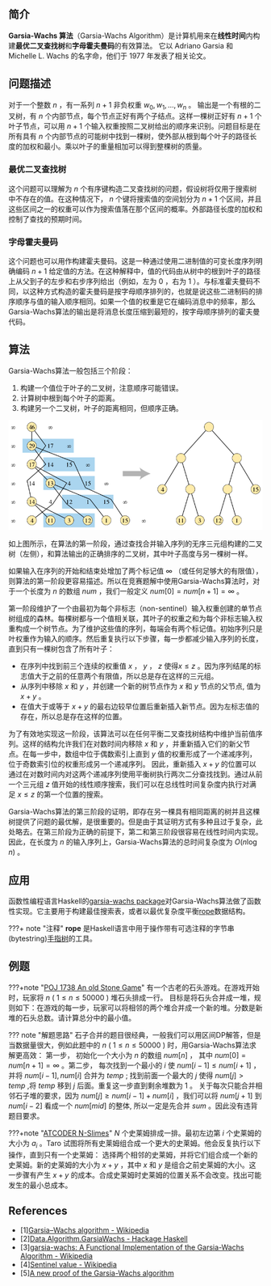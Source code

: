 ## 简介

**Garsia-Wachs 算法**（Garsia-Wachs Algorithm）是计算机用来在**线性时间**内构建**最优二叉查找树**和**字母霍夫曼码**的有效算法。 它以 Adriano Garsia 和 Michelle L. Wachs 的名字命，他们于 1977 年发表了相关论文。

## 问题描述

对于一个整数 $n$ ，有一系列 $n+1$ 非负权重 $w_{0},w_{1},\dots ,w_{n}$ 。 输出是一个有根的二叉树，有 $n$ 个内部节点，每个节点正好有两个子结点。这样一棵树正好有 $n+1$ 个叶子节点，可以用 $n+1$ 个输入权重按照二叉树给出的顺序来识别。问题目标是在所有具有 $n$ 个内部节点的可能树中找到一棵树，使外部从根到每个叶子的路径长度的加权和最小。乘以叶子的重量相加可以得到整棵树的质量。

### 最优二叉查找树

这个问题可以理解为 $n$ 个有序键构造二叉查找树的问题，假设树将仅用于搜索树中不存在的值。在这种情况下， $n$ 个键将搜索值的空间划分为 $n+1$ 个区间，并且这些区间之一的权重可以作为搜索值落在那个区间的概率。外部路径长度的加权和控制了查找的预期时间。

### 字母霍夫曼码

这个问题也可以用作构建霍夫曼码。这是一种通过使用二进制值的可变长度序列明确编码 $n+1$ 给定值的方法。在这种解释中，值的代码由从树中的根到叶子的路径上从父到子的左步和右步序列给出（例如，左为 $0$ ，右为 $1$ ）。与标准霍夫曼码不同，以这种方式构造的霍夫曼码是按字母顺序排列的，也就是说这些二进制码的排序顺序与值的输入顺序相同。如果一个值的权重是它在编码消息中的频率，那么Garsia-Wachs算法的输出是将消息长度压缩到最短的，按字母顺序排列的霍夫曼代码。

## 算法

Garsia-Wachs算法一般包括三个阶段：

1. 构建一个值位于叶子的二叉树，注意顺序可能错误。
2. 计算树中根到每个叶子的距离。
3. 构建另一个二叉树，叶子的距离相同，但顺序正确。

![](./images/garsia-wachs.png)

如上图所示，在算法的第一阶段，通过查找合并输入序列的无序三元组构建的二叉树（左侧），和算法输出的正确排序的二叉树，其中叶子高度与另一棵树一样。

如果输入在序列的开始和结束处增加了两个标记值 $\infty$ （或任何足够大的有限值），则算法的第一阶段更容易描述。所以在竞赛题解中使用Garsia-Wachs算法时，对于一个长度为 $n$ 的数组 $num$ ，我们一般定义 $num[0] = num[n+1] = \infty$ 。

第一阶段维护了一个由最初为每个非标志（non-sentinel）输入权重创建的单节点树组成的森林。每棵树都与一个值相关联，其叶子的权重之和为每个非标志输入权重构成一个树节点。为了维护这些值的序列，每端会有两个标记值。初始序列只是叶权重作为输入的顺序。然后重复执行以下步骤，每一步都减少输入序列的长度，直到只有一棵树包含了所有叶子：

- 在序列中找到前三个连续的权重值 $x$ ， $y$ ， $z$ 使得$x \leq z$ 。因为序列结尾的标志值大于之前的任意两个有限值，所以总是存在这样的三元组。
- 从序列中移除 $x$ 和 $y$ ，并创建一个新的树节点作为 $x$ 和 $y$ 节点的父节点, 值为 $x+y$ 。
- 在值大于或等于 $x+y$ 的最右边较早位置后重新插入新节点。因为左标志值的存在，所以总是存在这样的位置。

为了有效地实现这一阶段，该算法可以在任何平衡二叉查找树结构中维护当前值序列。这样的结构允许我们在对数时间内移除 $x$ 和 $y$ ，并重新插入它们的新父节点。在每一步中，数组中位于偶数索引上直到 $y$ 值的权重形成了一个递减序列，位于奇数索引位的权重形成另一个递减序列。 因此，重新插入 $x+y$ 的位置可以通过在对数时间内对这两个递减序列使用平衡树执行两次二分查找找到。通过从前一个三元组 $z$ 值开始的线性顺序搜索，我们可以在总线性时间复杂度内执行对满足 $x \leq z$ 的第一个位置的搜索。

Garsia-Wachs算法的第三阶段的证明，即存在另一棵具有相同距离的树并且这棵树提供了问题的最优解，是很重要的。但是由于其证明方式有多种且过于复杂，此处略去。在第三阶段为正确的前提下，第二和第三阶段很容易在线性时间内实现。 因此，在长度为 $n$ 的输入序列上，Garsia-Wachs算法的总时间复杂度为 $O(n\log n)$ 。

## 应用

函数性编程语言Haskell的[garsia-wachs package](https://hackage.haskell.org/package/garsia-wachs)对Garsia-Wachs算法做了函数性实现。它主要用于构建最佳搜索表，或者以最优复杂度平衡[rope](https://hackage.haskell.org/package/rope)数据结构。

???+ note "注释"
    **rope** 是Haskell语言中用于操作带有可选注释的字节串(bytestring)[手指树](../ds/finger-tree.md)的工具。

## 例题

???+note "[POJ 1738 An old Stone Game](http://poj.org/problem?id=1738)"
    有一个古老的石头游戏。在游戏开始时，玩家将 $n$ ( $1 \leq n \leq 50000$ ) 堆石头排成一行。 目标是将石头合并成一堆，规则如下：在游戏的每一步，玩家可以将相邻的两个堆合并成一个新的堆。分数是新堆的石头总数。请计算总分中的最小值。

??? note "解题思路"
    石子合并的题目很经典，一般我们可以用区间DP解答，但是当数据量很大，例如此题中的 $n$ ( $1 \leq n \leq 50000$ ) 时，用Garsia-Wachs算法求解更高效： 第一步， 初始化一个大小为 $n$ 的数组 $num[n]$ ， 其中 $\mathit{num}[0] = \mathit{num}[n+1] = \infty$ 。第二步， 每次找到一个最小的 $i$ 使 $\mathit{num}[i-1] \leq \mathit{num}[i+1]$ ， 并将 $\mathit{num}[i-1], \mathit{num}[i]$ 合并为 $\mathit{temp}$ ; 找到前面一个最大的 $j$ 使得 $\mathit{num}[j] > \mathit{temp}$ ,将 $\mathit{temp}$ 移到 $j$ 后面。重复这一步直到剩余堆数为 $1$ 。
    关于每次只能合并相邻石子堆的要求，因为 $\mathit{num}[j]\geq \mathit{num}[i-1] + \mathit{num}[i]$ ，我们可以将 $\mathit{num}[j+1]$ 到 $\mathit{num}[i-2]$ 看成一个 $\mathit{num}[mid]$ 的整体, 所以一定是先合并 $\mathit{sum}$ 。因此没有违背题目要求。

???+note "[ATCODER N-Slimes](https://atcoder.jp/contests/dp/tasks/dp_n)"
    $N$ 个史莱姆排成一排。最初左边第 $i$ 个史莱姆的大小为 $a_{i}$ 。Taro 试图将所有史莱姆组合成一个更大的史莱姆。他会反复执行以下操作，直到只有一个史莱姆：
    选择两个相邻的史莱姆，并将它们组合成一个新的史莱姆。新的史莱姆的大小为 $x+y$ ，其中 $x$ 和 $y$ 是组合之前史莱姆的大小。这一步骤有产生 $x+y$ 的成本。合成史莱姆时史莱姆的位置关系不会改变。找出可能发生的最小总成本。

## References

- [1][Garsia–Wachs algorithm - Wikipedia](<https://en.wikipedia.org/wiki/Garsia%E2%80%93Wachs_algorithm>)
- [2][Data.Algorithm.GarsiaWachs - Hackage Haskell](<https://hackage.haskell.org/package/garsia-wachs-1.2/docs/Data-Algorithm-GarsiaWachs.html>)
- [3][garsia-wachs: A Functional Implementation of the Garsia-Wachs Algorithm - Wikipedia](<https://hackage.haskell.org/package/garsia-wachs>)
- [4][Sentinel value - Wikipedia](https://en.wikipedia.org/wiki/Sentinel_value)
- [5][A new proof of the Garsia-Wachs algorithm](https://www.sciencedirect.com/science/article/abs/pii/0196677488900090)
